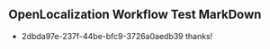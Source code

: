 ## OpenLocalization Workflow Test MarkDown
* 2dbda97e-237f-44be-bfc9-3726a0aedb39 
thanks!<!--HONumber=Mar16_HO3-->
